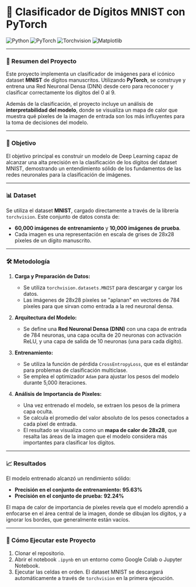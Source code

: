 # 🧠 Clasificador de Dígitos MNIST con PyTorch

![Python](https://img.shields.io/badge/Python-3.9-blue.svg)
![PyTorch](https://img.shields.io/badge/PyTorch-EE4C2C?style=for-the-badge&logo=pytorch&logoColor=white)
![Torchvision](https://img.shields.io/badge/Torchvision-E98E2E?style=for-the-badge&logo=pytorch&logoColor=white)
![Matplotlib](https://img.shields.io/badge/Matplotlib-%23ffffff.svg?style=for-the-badge&logo=Matplotlib&logoColor=black)

---

### 📖 Resumen del Proyecto

Este proyecto implementa un clasificador de imágenes para el icónico dataset **MNIST** de dígitos manuscritos. Utilizando **PyTorch**, se construye y entrena una Red Neuronal Densa (DNN) desde cero para reconocer y clasificar correctamente los dígitos del 0 al 9.

Además de la clasificación, el proyecto incluye un análisis de **interpretabilidad del modelo**, donde se visualiza un mapa de calor que muestra qué píxeles de la imagen de entrada son los más influyentes para la toma de decisiones del modelo.

---

### 🎯 Objetivo

El objetivo principal es construir un modelo de Deep Learning capaz de alcanzar una alta precisión en la clasificación de los dígitos del dataset MNIST, demostrando un entendimiento sólido de los fundamentos de las redes neuronales para la clasificación de imágenes.

---

### 📊 Dataset

Se utiliza el dataset **MNIST**, cargado directamente a través de la librería `torchvision`. Este conjunto de datos consta de:
* **60,000 imágenes de entrenamiento** y **10,000 imágenes de prueba**.
* Cada imagen es una representación en escala de grises de 28x28 píxeles de un dígito manuscrito.

---

### 🛠️ Metodología

1.  **Carga y Preparación de Datos:**
    * Se utiliza `torchvision.datasets.MNIST` para descargar y cargar los datos.
    * Las imágenes de 28x28 píxeles se "aplanan" en vectores de 784 píxeles para que sirvan como entrada a la red neuronal densa.

2.  **Arquitectura del Modelo:**
    * Se define una **Red Neuronal Densa (DNN)** con una capa de entrada de 784 neuronas, una capa oculta de 20 neuronas con activación ReLU, y una capa de salida de 10 neuronas (una para cada dígito).

3.  **Entrenamiento:**
    * Se utiliza la función de pérdida `CrossEntropyLoss`, que es el estándar para problemas de clasificación multiclase.
    * Se emplea el optimizador `Adam` para ajustar los pesos del modelo durante 5,000 iteraciones.

4.  **Análisis de Importancia de Píxeles:**
    * Una vez entrenado el modelo, se extraen los pesos de la primera capa oculta.
    * Se calcula el promedio del valor absoluto de los pesos conectados a cada píxel de entrada.
    * El resultado se visualiza como un **mapa de calor de 28x28**, que resalta las áreas de la imagen que el modelo considera más importantes para clasificar los dígitos.

---

### 📈 Resultados

El modelo entrenado alcanzó un rendimiento sólido:

* **Precisión en el conjunto de entrenamiento:** **95.63%**
* **Precisión en el conjunto de prueba:** **92.24%**

El mapa de calor de importancia de píxeles revela que el modelo aprendió a enfocarse en el área central de la imagen, donde se dibujan los dígitos, y a ignorar los bordes, que generalmente están vacíos.

---

### 🚀 Cómo Ejecutar este Proyecto

1.  Clonar el repositorio.
2.  Abrir el notebook `.ipynb` en un entorno como Google Colab o Jupyter Notebook.
3.  Ejecutar las celdas en orden. El dataset MNIST se descargará automáticamente a través de `torchvision` en la primera ejecución.
